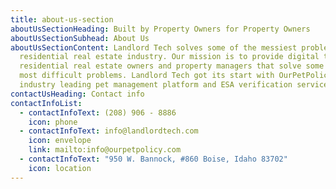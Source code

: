 ```yaml
---
title: about-us-section
aboutUsSectionHeading: Built by Property Owners for Property Owners
aboutUsSectionSubhead: About Us
aboutUsSectionContent: Landlord Tech solves some of the messiest problems in the
  residential real estate industry. Our mission is to provide digital tools to
  residential real estate owners and property managers that solve some of their
  most difficult problems. Landlord Tech got its start with OurPetPolicy, an
  industry leading pet management platform and ESA verification service.
contactUsHeading: Contact info
contactInfoList:
  - contactInfoText: (208) 906 - 8886
    icon: phone
  - contactInfoText: info@landlordtech.com
    icon: envelope
    link: mailto:info@ourpetpolicy.com
  - contactInfoText: "950 W. Bannock, #860 Boise, Idaho 83702"
    icon: location
---
```

